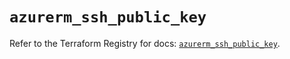 # `azurerm_ssh_public_key`

Refer to the Terraform Registry for docs: [`azurerm_ssh_public_key`](https://registry.terraform.io/providers/hashicorp/azurerm/4.33.0/docs/resources/ssh_public_key).
